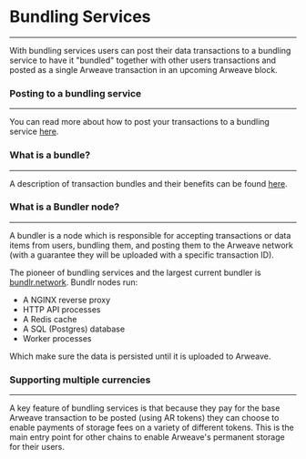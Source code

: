 # Bundling Services
---
With bundling services users can post their data transactions to a bundling service to have it "bundled" together with other users transactions and posted as a single Arweave transaction in an upcoming Arweave block.

### Posting to a bundling service
---
You can read more about how to post your transactions to a bundling service [here](/guides/posting-transactions/bundlr.md).

### What is a bundle?
---
A description of transaction bundles and their benefits can be found [here](/concepts/bundles.md).

### What is a Bundler node?
---
A bundler is a node which is responsible for accepting transactions or data items from users, bundling them, and posting them to the Arweave network (with a guarantee they will be uploaded with a specific transaction ID).

The pioneer of bundling services and the largest current bundler is [bundlr.network](https://bundlr.network). Bundlr nodes run:

- A NGINX reverse proxy
- HTTP API processes
- A Redis cache
- A SQL (Postgres) database
- Worker processes

Which make sure the data is persisted until it is uploaded to Arweave.

### Supporting multiple currencies
---
A key feature of bundling services is that because they pay for the base Arweave transaction to be posted (using AR tokens) they can choose to enable payments of storage fees on a variety of different tokens. This is the main entry point for other chains to enable Arweave's permanent storage for their users.
